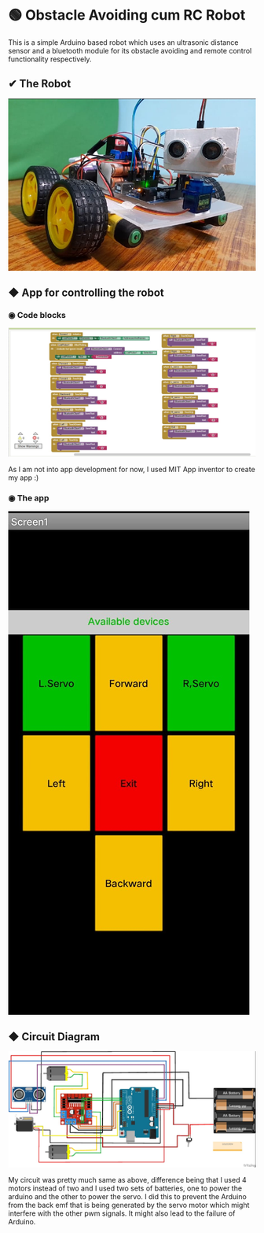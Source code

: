 
# 🟢 Obstacle Avoiding cum RC Robot
This is a simple Arduino based robot which uses an ultrasonic distance sensor and a bluetooth module for its 
obstacle avoiding and remote control functionality respectively. 
## ✔ The Robot 

![App Screenshot](https://github.com/Abhishek-Kanti/OA-RC-Robot/blob/main/Images/robot.jpeg)


## ◆ App for controlling the robot
 ###  ◉ Code blocks
![App Screenshot](https://github.com/Abhishek-Kanti/OA-RC-Robot/blob/main/Images/app_blocks.jpeg)

As I am not into app development for now, I used MIT App inventor to create my app :)

 ### ◉ The app
![App Screenshot](https://github.com/Abhishek-Kanti/OA-RC-Robot/blob/main/Images/app.jpeg)

 ## ◆ Circuit Diagram
![App Screenshot](https://github.com/Abhishek-Kanti/OA-RC-Robot/blob/main/Images/circuit.jpeg)

My circuit was pretty much same as above, difference being that I used 4 motors instead of two and I used two sets of batteries, one to power the arduino and the other to power the servo. I did this to
prevent the Arduino from the back emf that is being generated by the servo motor which might interfere with the other pwm signals. It might also lead to the failure of Arduino.
